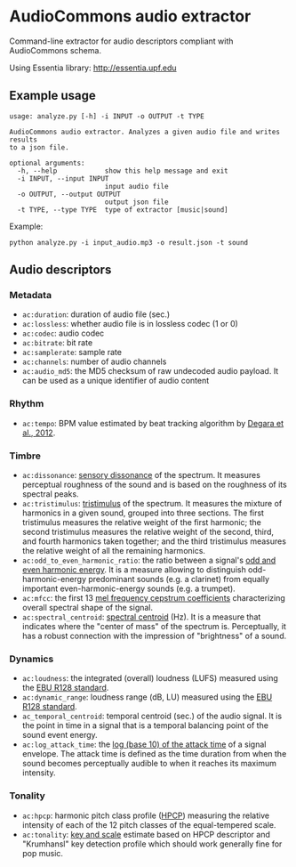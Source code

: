 # AudioCommons audio extractor

Command-line extractor for audio descriptors compliant with AudioCommons schema.

Using Essentia library: http://essentia.upf.edu

## Example usage
```
usage: analyze.py [-h] -i INPUT -o OUTPUT -t TYPE

AudioCommons audio extractor. Analyzes a given audio file and writes results
to a json file.

optional arguments:
  -h, --help            show this help message and exit
  -i INPUT, --input INPUT
                        input audio file
  -o OUTPUT, --output OUTPUT
                        output json file
  -t TYPE, --type TYPE  type of extractor [music|sound]
```

Example:
```
python analyze.py -i input_audio.mp3 -o result.json -t sound
```

## Audio descriptors
### Metadata
- ```ac:duration```: duration of audio file (sec.)
- ```ac:lossless```: whether audio file is in lossless codec (1 or 0)
- ```ac:codec```: audio codec
- ```ac:bitrate```: bit rate
- ```ac:samplerate```: sample rate
- ```ac:channels```: number of audio channels
- ```ac:audio_md5```: the MD5 checksum of raw undecoded audio payload. It can be used as a unique identifier of audio content

### Rhythm

- ```ac:tempo```: BPM value estimated by beat tracking algorithm by [Degara et al., 2012](http://essentia.upf.edu/documentation/reference/std_RhythmExtractor2013.html).

### Timbre

- ```ac:dissonance```: [sensory dissonance](http://essentia.upf.edu/documentation/reference/std_Dissonance.html) of the spectrum. It measures perceptual roughness of the sound and is based on the roughness of its spectral peaks.
- ```ac:tristimulus```: [tristimulus](http://essentia.upf.edu/documentation/reference/std_Tristimulus.html) of the spectrum. It measures the mixture of harmonics in a given sound, grouped into three sections. The first tristimulus measures the relative weight of the first harmonic; the second tristimulus measures the relative weight of the second, third, and fourth harmonics taken together; and the third tristimulus measures the relative weight of all the remaining harmonics.
- ```ac:odd_to_even_harmonic_ratio```: the ratio between a signal's [odd and even harmonic energy](http://essentia.upf.edu/documentation/reference/std_OddToEvenHarmonicEnergyRatio.html). It is a measure allowing to distinguish odd-harmonic-energy predominant sounds (e.g. a clarinet) from equally important even-harmonic-energy sounds (e.g. a trumpet). 
- ```ac:mfcc```: the first 13 [mel frequency cepstrum coefficients](http://essentia.upf.edu/documentation/reference/std_MFCC.html) characterizing overall spectral shape of the signal.
- ```ac:spectral_centroid```: [spectral centroid](http://essentia.upf.edu/documentation/reference/std_Centroid.html) (Hz). It is a measure that indicates where the "center of mass" of the spectrum is. Perceptually, it has a robust connection with the impression of "brightness" of a sound.


### Dynamics
- ```ac:loudness```: the integrated (overall) loudness (LUFS) measured using the [EBU R128 standard](http://essentia.upf.edu/documentation/reference/std_LoudnessEBUR128.html).
- ```ac:dynamic_range```: loudness range (dB, LU) measured using the [EBU R128 standard](http://essentia.upf.edu/documentation/reference/std_LoudnessEBUR128.html).
- ```ac_temporal_centroid```: temporal centroid (sec.) of the audio signal. It is the point in time in a signal that is a temporal balancing point of the sound event energy.
- ```ac:log_attack_time```: the [log (base 10) of the attack time](http://essentia.upf.edu/documentation/reference/std_LogAttackTime.html) of a signal envelope. The attack time is defined as the time duration from when the sound becomes perceptually audible to when it reaches its maximum intensity.

### Tonality
- ```ac:hpcp```: harmonic pitch class profile ([HPCP](http://essentia.upf.edu/documentation/reference/std_HPCP.html)) measuring the relative intensity of each of the 12 pitch classes of the equal-tempered scale.
- ```ac:tonality```: [key and scale](http://essentia.upf.edu/documentation/reference/std_Key.html) estimate based on HPCP descriptor and "Krumhansl" key detection profile which should work generally fine for pop music. 